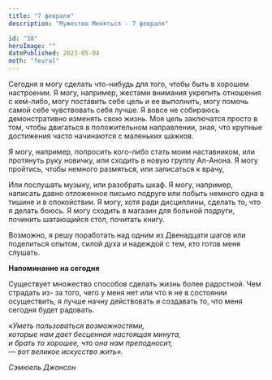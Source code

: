 ```yaml
---
title: "7 февраля"
description: "Мужество Меняться - 7 февраля"

id: "38"
heroImage: ""
datePublished: 2023-05-04
moth: "fevral"
---
```


Сегодня я могу сделать что-нибудь для того, чтобы быть в хорошем настроении. Я
могу, например, жестами внимания укрепить отношения с кем-либо, могу поставить
себе цель и ее выполнить, могу помочь самой себе чувствовать себя лучше. Я
вовсе не собираюсь демонстративно изменять свою жизнь. Моя цель заключатся
просто в том, чтобы двигаться в положительном направлении, зная, что крупные
достижения часто начинаются с маленьких шажков.

Я могу, например, попросить кого-либо стать моим наставником, или протянуть
руку новичку, или сходить в новую группу Ал-Анона. Я могу пройтись, чтобы
немного размяться, или записаться к врачу,

Или послушать музыку, или разобрать шкаф. Я могу, например, написать давно
отложенное письмо подруге или побыть немного одна в тишине и в спокойствии. Я
могу, хотя ради дисциплины, сделать то, что я делать боюсь. Я могу сходить в
магазин для больной подруги, починить шатающийся стол, почитать книгу.

Возможно, я решу поработать над одним из Двенадцати шагов или поделиться
опытом, силой духа и надеждой с тем, кто готов меня слушать.

**Напоминание на сегодня**

Существует множество способов сделать жизнь более радостной. Чем страдать из-
за того, чего у меня нет или что я не в состоянии осуществить, я лучше начну
действовать и создавать то, что меня сегодня будет радовать.

_«Уметь пользоваться возможностями,_  
_которые нам дает бесценная настоящая минута,_  
_и брать то хорошее, что она нам преподносит,_  
_— вот великое искусство жить»._

_Сэмюель Джонсон_
